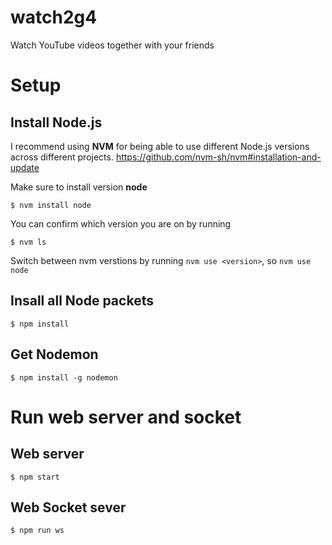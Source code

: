 # watch2g4
Watch YouTube videos together with your friends

# Setup
## Install Node.js
I recommend using **NVM** for being able to use different Node.js versions across different projects.
https://github.com/nvm-sh/nvm#installation-and-update

Make sure to install version **node**
```
$ nvm install node
```
You can confirm which version you are on by running
```
$ nvm ls
```
Switch between nvm verstions by running `nvm use <version>`, so `nvm use node`

## Insall all Node packets
```
$ npm install
```

## Get Nodemon
```
$ npm install -g nodemon
```

# Run web server and socket
## Web server
```
$ npm start
```
## Web Socket sever
```
$ npm run ws
```

